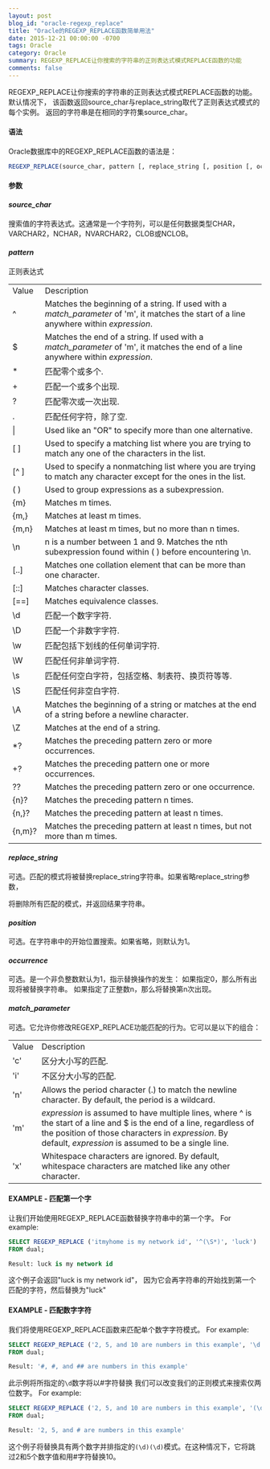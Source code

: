 ```yaml
---
layout: post
blog_id: "oracle-regexp_replace"
title: "Oracle的REGEXP_REPLACE函数简单用法"
date: 2015-12-21 00:00:00 -0700
tags: Oracle
category: Oracle
summary: REGEXP_REPLACE让你搜索的字符串的正则表达式模式REPLACE函数的功能
comments: false
---
```


REGEXP_REPLACE让你搜索的字符串的正则表达式模式REPLACE函数的功能。默认情况下，
该函数返回source_char与replace_string取代了正则表达式模式的每个实例。
返回的字符串是在相同的字符集source_char。

#### 语法

Oracle数据库中的REGEXP_REPLACE函数的语法是：

```sql
REGEXP_REPLACE(source_char, pattern [, replace_string [, position [, occurrence [, match_parameter ] ] ] ] )
```

#### **参数**

#### *source_char*

搜索值的字符表达式。这通常是一个字符列，可以是任何数据类型CHAR，VARCHAR2，NCHAR，NVARCHAR2，CLOB或NCLOB。

#### *pattern*

正则表达式

<table class="table table-bordered table-striped table-condensed"> 
    <tr> 
     <td>Value</td> 
     <td>Description</td> 
    </tr> 
    <tr> 
     <td>^</td> 
     <td>Matches the beginning of a string. If used with a <em>match_parameter</em> of 'm', it matches the start of a line anywhere within <em>expression</em>.</td> 
    </tr> 
    <tr> 
     <td>$</td> 
     <td>Matches the end of a string. If used with a <em>match_parameter</em> of 'm', it matches the end of a line anywhere within <em>expression</em>.</td> 
    </tr> 
    <tr> 
     <td>*</td> 
     <td>匹配零个或多个.</td> 
    </tr> 
    <tr> 
     <td>+</td> 
     <td>匹配一个或多个出现.</td> 
    </tr> 
    <tr> 
     <td>?</td> 
     <td>匹配零次或一次出现.</td> 
    </tr> 
    <tr> 
     <td>.</td> 
     <td>匹配任何字符，除了空.</td> 
    </tr> 
    <tr> 
     <td>|</td> 
     <td>Used like an &quot;OR&quot; to specify more than one alternative.</td> 
    </tr> 
    <tr> 
     <td>[ ]</td> 
     <td>Used to specify a matching list where you are trying to match any one of the characters in the list.</td> 
    </tr> 
    <tr> 
     <td>[^ ]</td> 
     <td>Used to specify a nonmatching list where you are trying to match any character except for the ones in the list.</td> 
    </tr> 
    <tr> 
     <td>( )</td> 
     <td>Used to group expressions as a subexpression.</td> 
    </tr> 
    <tr> 
     <td>{m}</td> 
     <td>Matches m times.</td> 
    </tr> 
    <tr> 
     <td>{m,}</td> 
     <td>Matches at least m times.</td> 
    </tr> 
    <tr> 
     <td>{m,n}</td> 
     <td>Matches at least m times, but no more than n times.</td> 
    </tr> 
    <tr> 
     <td>\n</td> 
     <td>n is a number between 1 and 9. Matches the nth subexpression found within ( ) before encountering \n.</td> 
    </tr> 
    <tr> 
     <td>[..]</td> 
     <td>Matches one collation element that can be more than one character.</td> 
    </tr> 
    <tr> 
     <td>[::]</td> 
     <td>Matches character classes.</td> 
    </tr> 
    <tr> 
     <td>[==]</td> 
     <td>Matches equivalence classes.</td> 
    </tr> 
    <tr> 
     <td>\d</td> 
     <td>匹配一个数字字符.</td> 
    </tr> 
    <tr> 
     <td>\D</td> 
     <td>匹配一个非数字字符.</td> 
    </tr> 
    <tr> 
     <td>\w</td> 
     <td>匹配包括下划线的任何单词字符.</td> 
    </tr> 
    <tr> 
     <td>\W</td> 
     <td>匹配任何非单词字符.</td> 
    </tr> 
    <tr> 
     <td>\s</td> 
     <td>匹配任何空白字符，包括空格、制表符、换页符等等.</td> 
    </tr> 
    <tr> 
     <td>\S</td> 
     <td>匹配任何非空白字符.</td> 
    </tr> 
    <tr> 
     <td>\A</td> 
     <td>Matches the beginning of a string or matches at the end of a string before a newline character.</td> 
    </tr> 
    <tr> 
     <td>\Z</td> 
     <td>Matches at the end of a string.</td> 
    </tr> 
    <tr> 
     <td>*?</td> 
     <td>Matches the preceding pattern zero or more occurrences.</td> 
    </tr> 
    <tr> 
     <td>+?</td> 
     <td>Matches the preceding pattern one or more occurrences.</td> 
    </tr> 
    <tr> 
     <td>??</td> 
     <td>Matches the preceding pattern zero or one occurrence.</td> 
    </tr> 
    <tr> 
     <td>{n}?</td> 
     <td>Matches the preceding pattern n times.</td> 
    </tr> 
    <tr> 
     <td>{n,}?</td> 
     <td>Matches the preceding pattern at least n times.</td> 
    </tr> 
    <tr> 
     <td>{n,m}?</td> 
     <td>Matches the preceding pattern at least n times, but not more than m times.</td> 
    </tr> 
</table>

#### *replace_string*

可选。匹配的模式将被替换replace_string字符串。如果省略replace_string参数，

将删除所有匹配的模式，并返回结果字符串。

#### *position*

可选。在字符串中的开始位置搜索。如果省略，则默认为1。

#### *occurrence*

可选。是一个非负整数默认为1，指示替换操作的发生：
如果指定0，那么所有出现将被替换字符串。
如果指定了正整数n，那么将替换第n次出现。

#### *match_parameter*

可选。它允许你修改REGEXP_REPLACE功能匹配的行为。它可以是以下的组合：

<table class="table table-bordered table-striped table-condensed">
    <tr>
      <td>Value</td>
      <td>Description</td>
    </tr>
    <tr>
      <td>'c'</td>
      <td>区分大小写的匹配.</td>
    </tr>
    <tr>
      <td>'i'</td>
      <td>不区分大小写的匹配.</td>
    </tr>
    <tr>
      <td>'n'</td>
      <td>Allows the period character (.) to match the newline character. By default, the period is a wildcard.</td>
    </tr>
    <tr>
      <td>'m'</td>
      <td><em>expression</em> is assumed to have multiple lines, where ^ is the start of a line and $ is the end of a line, regardless of the position of those characters in <em>expression</em>. By default, <em>expression</em> is assumed to be a single line.</td>
    </tr>
    <tr>
      <td>'x'</td>
      <td>Whitespace characters are ignored. By default, whitespace characters are matched like any other character.</td>
    </tr>
</table>

#### EXAMPLE - 匹配第一个字

让我们开始使用REGEXP_REPLACE函数替换字符串中的第一个字。
For example:

```sql
SELECT REGEXP_REPLACE ('itmyhome is my network id', '^(\S*)', 'luck')
FROM dual;

Result: luck is my network id
```

这个例子会返回"luck is my network id"，
因为它会再字符串的开始找到第一个匹配的字符，然后替换为"luck"

#### EXAMPLE - 匹配数字字符

我们将使用REGEXP_REPLACE函数来匹配单个数字字符模式。
For example:

```sql
SELECT REGEXP_REPLACE ('2, 5, and 10 are numbers in this example', '\d', '#')
FROM dual;

Result: '#, #, and ## are numbers in this example'
```

此示例将所指定的`\d`数字将以#字符替换
我们可以改变我们的正则模式来搜索仅两位数字。
For example:

```sql
SELECT REGEXP_REPLACE ('2, 5, and 10 are numbers in this example', '(\d)(\d)', '#')
FROM dual;

Result: '2, 5, and # are numbers in this example'
```

这个例子将替换具有两个数字并排指定的`(\d)(\d)`模式。在这种情况下，它将跳过2和5个数字值和用#字符替换10。

<br>
